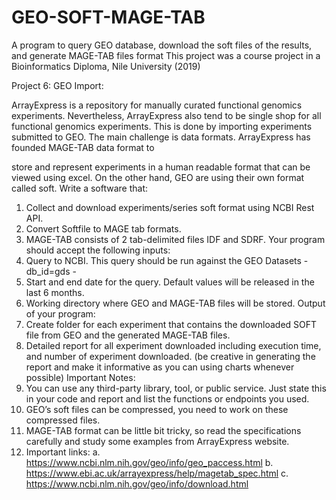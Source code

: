 # GEO-SOFT-MAGE-TAB
A program to query GEO database, download the soft files of the results, and generate MAGE-TAB files format
This project was a course project in a Bioinformatics Diploma, Nile University (2019)

Project 6: GEO Import:

ArrayExpress is a repository for manually curated functional genomics experiments.
Nevertheless, ArrayExpress also tend to be single shop for all functional genomics
experiments. This is done by importing experiments submitted to GEO. The main
challenge is data formats. ArrayExpress has founded MAGE-TAB data format to

store and represent experiments in a human readable format that can be viewed
using excel. On the other hand, GEO are using their own format called soft.
Write a software that:
1. Collect and download experiments/series soft format using NCBI Rest API.
2. Convert Softfile to MAGE tab formats.
3. MAGE-TAB consists of 2 tab-delimited files IDF and SDRF.
Your program should accept the following inputs:
1. Query to NCBI. This query should be run against the GEO Datasets -
db_id=gds -
2. Start and end date for the query. Default values will be released in the
last 6 months.
3. Working directory where GEO and MAGE-TAB files will be stored.
Output of your program:
1. Create folder for each experiment that contains the downloaded SOFT
file from GEO and the generated MAGE-TAB files.
2. Detailed report for all experiment downloaded including execution time,
and number of experiment downloaded. (be creative in generating the
report and make it informative as you can using charts whenever
possible)
Important Notes:
1. You can use any third-party library, tool, or public service. Just state this in
your code and report and list the functions or endpoints you used.
2. GEO’s soft files can be compressed, you need to work on these
compressed files.
3. MAGE-TAB format can be little bit tricky, so read the specifications
carefully and study some examples from ArrayExpress website.
4. Important links:
a. https://www.ncbi.nlm.nih.gov/geo/info/geo_paccess.html
b. https://www.ebi.ac.uk/arrayexpress/help/magetab_spec.html
c. https://www.ncbi.nlm.nih.gov/geo/info/download.html
